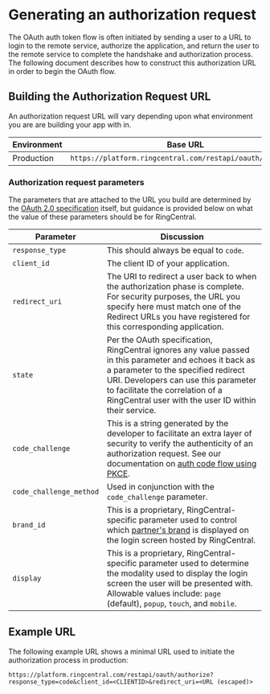 # Generating an authorization request

The OAuth auth token flow is often initiated by sending a user to a URL to login to the remote service, authorize the application, and return the user to the remote service to complete the handshake and authorization process. The following document describes how to construct this authorization URL in order to begin the OAuth flow.

## Building the Authorization Request URL

An authorization request URL will vary depending upon what environment you are are building your app with in.

| Environment | Base URL |
|-|-|
| Production | `https://platform.ringcentral.com/restapi/oauth/authorize` |

### Authorization request parameters

The parameters that are attached to the URL you build are determined by the [OAuth 2.0 specification](https://datatracker.ietf.org/doc/html/rfc6749) itself, but guidance is provided below on what the value of these parameters should be for RingCentral.

| Parameter | Discussion |
|-|-|
| `response_type` | This should always be equal to `code`. |
| `client_id` | The client ID of your application. |
| `redirect_uri` | The URI to redirect a user back to when the authorization phase is complete. For security purposes, the URL you specify here must match one of the Redirect URLs you have registered for this corresponding application. |
| `state` | Per the OAuth specification, RingCentral ignores any value passed in this parameter and echoes it back as a parameter to the specified redirect URI. Developers can use this parameter to facilitate the correlation of a RingCentral user with the user ID within their service. |
| `code_challenge` | This is a string generated by the developer to facilitate an extra layer of security to verify the authenticity of an authorization request. See our documentation on [auth code flow using PKCE](auth-code-pkce-flow.md). |
| `code_challenge_method` | Used in conjunction with the `code_challenge` parameter. |
| `brand_id` | This is a proprietary, RingCentral-specific parameter used to control which [partner's brand](../basics/partners/auth.md) is displayed on the login screen hosted by RingCentral. |
| `display` | This is a proprietary, RingCentral-specific parameter used to determine the modality used to display the login screen the user will be presented with. Allowable values include: `page` (default), `popup`, `touch`, and `mobile`. |

## Example URL

The following example URL shows a minimal URL used to initiate the authorization process in production:

    https://platform.ringcentral.com/restapi/oauth/authorize?response_type=code&client_id=<CLIENTID>&redirect_uri=<URL (escaped)>
